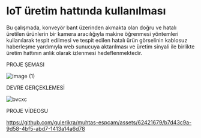 # IoT üretim hattında kullanılması

Bu çalışmada, konveyör bant üzerinden akmakta olan doğru ve hatalı üretilen ürünlerin bir kamera aracılığıyla makine öğrenmesi yöntemleri kullanılarak tespit edilmesi ve tespit edilen hatalı ürün görselinin kablosuz haberleşme yardımıyla web sunucuya aktarılması ve üretim sinyali ile birlikte üretim hattının anlık olarak izlenmesi hedeflenmektedir. 

PROJE ŞEMASI

![image (1)](https://github.com/gulerikra/muhtas-espcam/assets/62421679/04332e87-99f4-4960-bead-6d68c51bdf0b)

DEVRE GERÇEKLEMESİ

![bvcxc](https://github.com/gulerikra/muhtas-espcam/assets/62421679/960dff00-b88b-452a-8b21-0c11266a6a01)


PROJE VİDEOSU

https://github.com/gulerikra/muhtas-espcam/assets/62421679/b7d43c9a-9d58-4bf5-abd7-1413a14a6d78

